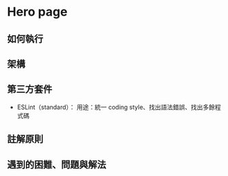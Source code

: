 # Hero page

## 如何執行

## 架構

## 第三方套件
- ESLint（standard）：
用途：統一 coding style、找出語法錯誤、找出多餘程式碼

## 註解原則
## 遇到的困難、問題與解法